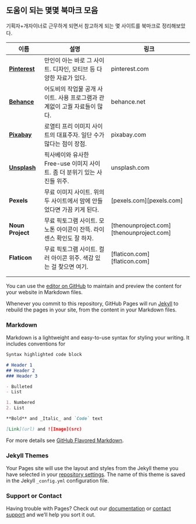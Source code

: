 ## 도움이 되는 몇몇 북마크 모음

기획자+개자이너로 근무하게 되면서 참고하게 되는 몇 사이트를 북마크로 정리해보았다.



| 이름                                       | 설명                                                         | 링크                                     |
| ------------------------------------------ | ------------------------------------------------------------ | ---------------------------------------- |
| [**Pinterest**](https://www.pinterest.com) | 만인이 아는 바로 그 사이트. 디자인, 모티브 등 다양한 자료가 있다. | pinterest.com                            |
| [**Behance**](behance.net)                 | 어도비의 작업물 공개 사이트. 사용 프로그램과 관계없이 고퀄 자료들이 많다. | behance.net                              |
| [**Pixabay**](pixabay.com)                 | 로열티 프리 이미지 사이트의 대표주자. 일단 수가 많다는 점이 장점. | pixabay.com                              |
| [**Unsplash**](unsplash.com)               | 픽사베이와 유사한 Free-use 이미지 사이트. 좀 더 분위기 있는 사진들 위주. | unsplash.com                             |
| **Pexels**                                 | 무료 이미지 사이트. 위의 두 사이트에서 맘에 안들었다면 가끔 키게 된다. | [pexels.com][pexels.com]                 |
| **Noun Project**                           | 무료 픽토그램 사이트. 모노톤 아이콘이 잔뜩. 라이센스 확인도 잘 하자. | [thenounproject.com][thenounproject.com] |
| **Flaticon**                               | 무료 픽토그램 사이트. 컬러 아이콘 위주. 색감 있는 걸 찾으면 여기. | [flaticon.com][flaticon.com]             |
|                                            |                                                              |                                          |
|                                            |                                                              |                                          |

You can use the [editor on GitHub](https://github.com/skysrd/Bookmark/edit/gh-pages/index.md) to maintain and preview the content for your website in Markdown files.

Whenever you commit to this repository, GitHub Pages will run [Jekyll](https://jekyllrb.com/) to rebuild the pages in your site, from the content in your Markdown files.

### Markdown

Markdown is a lightweight and easy-to-use syntax for styling your writing. It includes conventions for

```markdown
Syntax highlighted code block

# Header 1
## Header 2
### Header 3

- Bulleted
- List

1. Numbered
2. List

**Bold** and _Italic_ and `Code` text

[Link](url) and ![Image](src)
```

For more details see [GitHub Flavored Markdown](https://guides.github.com/features/mastering-markdown/).

### Jekyll Themes

Your Pages site will use the layout and styles from the Jekyll theme you have selected in your [repository settings](https://github.com/skysrd/Bookmark/settings/pages). The name of this theme is saved in the Jekyll `_config.yml` configuration file.

### Support or Contact

Having trouble with Pages? Check out our [documentation](https://docs.github.com/categories/github-pages-basics/) or [contact support](https://support.github.com/contact) and we’ll help you sort it out.


